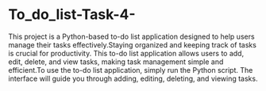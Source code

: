 # To_do_list-Task-4-
This project is a Python-based to-do list application designed to help users manage their tasks effectively.Staying organized and keeping track of tasks is crucial for productivity. This to-do list application allows users to add, edit, delete, and view tasks, making task management simple and efficient.To use the to-do list application, simply run the Python script. The interface will guide you through adding, editing, deleting, and viewing tasks.
